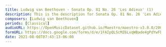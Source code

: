 ```yaml
---
title: Ludwig van Beethoven - Sonata Op. 81 No. 26 'Les Adieux' (1)
description: This is the description for Sonata Op. 81 No. 26 'Les Adieux' by Ludwig van Beethoven
composers: [Ludwig van Beethoven]
periods: [Classical]
audioURL: https://OpenMusicDataset.github.io/Maestro/maestro-v3.0.0/2004/MIDI-Unprocessed_SMF_17_R1_2004_01-03_ORIG_MID--AUDIO_17_R1_2004_02_Track02_wav--2.midi
formURL: https://docs.google.com/forms/d/e/1FAIpQLScMZ6LxqWBade4gPdYwFbrfTYMCx2hqhBWzlbRw8ct5zbN7_A/viewform
date: 2021-08-08T07:43:13-06:00
---
```

